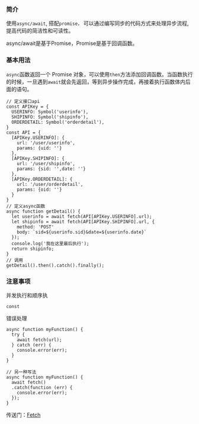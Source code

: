 ### 简介

使用`async/await`, 搭配`promise，` 可以通过编写同步的代码方式来处理异步流程, 提高代码的简洁性和可读性。

async/await是基于Promise，Promise是基于回调函数。

### 基本用法

`async`函数返回一个 Promise 对象，可以使用`then`方法添加回调函数。当函数执行的时候，一旦遇到`await`就会先返回，等到异步操作完成，再接着执行函数体内后面的语句。

    // 定义接口api
    const APIKey = {
      USERINFO: Symbol('userinfo'),
      SHIPINFO: Symbol('shipinfo'),
      ORDERDETAIL: Symbol('orderdetail'),
    }
    const API = {
      [APIKey.USERINFO]: {
        url: '/user/userinfo',
        params: {uid: ''}
      },
      [APIKey.SHIPINFO]: {
        url: '/user/shipinfo',
        params: {sid: '',date: ''}
      },
      [APIKey.ORDERDETAIL]: {
        url: '/user/orderdetail',
        params: {oid: ''}
      }
    }
    // 定义async函数
    async function getDetail() {
      let userinfo = await fetch(API[APIKey.USERINFO].url);
      let shipinfo = await fetch(API[APIKey.SHIPINFO].url, {
        method: 'POST'
        body: `sid=${userinfo.sid}&date=${userinfo.date}`
      });
      console.log('我在这里最后执行');
      return shipinfo;
    }
    // 调用
    getDetail().then().catch().finally();

### 注意事项

并发执行和顺序执

```
const
```

错误处理

```
async function myFunction() {
  try {
    await fetch(url);
  } catch (err) {
    console.error(err);
  }
}

// 另一种写法
async function myFunction() {
  await fetch()
  .catch(function (err) {
    console.error(err);
  });
}
```

传送门：[Fetch](https://developer.mozilla.org/zh-CN/docs/Web/API/Fetch_API)

